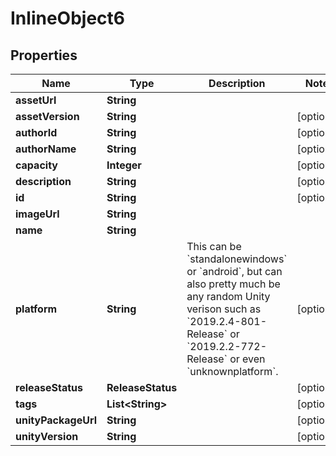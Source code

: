 

# InlineObject6


## Properties

Name | Type | Description | Notes
------------ | ------------- | ------------- | -------------
**assetUrl** | **String** |  | 
**assetVersion** | **String** |  |  [optional]
**authorId** | **String** |  |  [optional]
**authorName** | **String** |  |  [optional]
**capacity** | **Integer** |  |  [optional]
**description** | **String** |  |  [optional]
**id** | **String** |  |  [optional]
**imageUrl** | **String** |  | 
**name** | **String** |  | 
**platform** | **String** | This can be &#x60;standalonewindows&#x60; or &#x60;android&#x60;, but can also pretty much be any random Unity verison such as &#x60;2019.2.4-801-Release&#x60; or &#x60;2019.2.2-772-Release&#x60; or even &#x60;unknownplatform&#x60;. |  [optional]
**releaseStatus** | **ReleaseStatus** |  |  [optional]
**tags** | **List&lt;String&gt;** |  |  [optional]
**unityPackageUrl** | **String** |  |  [optional]
**unityVersion** | **String** |  |  [optional]



